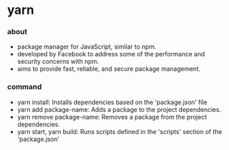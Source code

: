 # yarn

### about

- package manager for JavaScript, similar to npm.
- developed by Facebook to address some of the performance and security concerns with npm.
- aims to provide fast, reliable, and secure package management.


### command

- yarn install: Installs dependencies based on the 'package.json' file
- yarn add package-name: Adds a package to the project dependencies.
- yarn remove package-name: Removes a package from the project dependencies.
- yarn start, yarn build: Runs scripts defined in the 'scripts' section of the 'package.json'